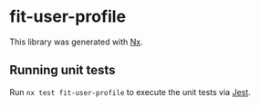 # fit-user-profile

This library was generated with [Nx](https://nx.dev).

## Running unit tests

Run `nx test fit-user-profile` to execute the unit tests via [Jest](https://jestjs.io).
